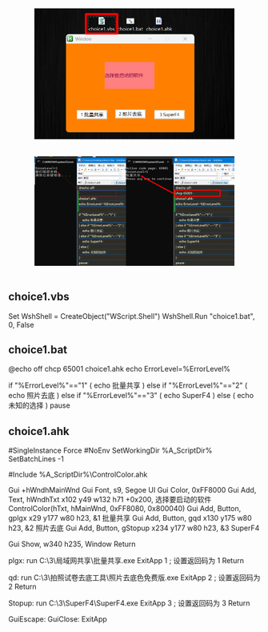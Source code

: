 <p align='center'><img src="https://raw.githubusercontent.com/zcr07/img/refs/heads/main/images/L11.13_13_27_06.png" style='width:400px;'><br><br>

<p align='center'><img src="https://raw.githubusercontent.com/zcr07/img/refs/heads/main/images/L11.13_13_40_07.png" style='width:400px;'><br><br>

## choice1.vbs

Set WshShell = CreateObject("WScript.Shell")
WshShell.Run "choice1.bat", 0, False

## choice1.bat

@echo off
chcp 65001
choice1.ahk
echo ErrorLevel=%ErrorLevel%

if "%ErrorLevel%"=="1" (
    echo 批量共享
) else if "%ErrorLevel%"=="2" (
    echo 照片去底
) else if "%ErrorLevel%"=="3" (
    echo SuperF4
) else (
    echo 未知的选择
)
pause

## choice1.ahk

#SingleInstance Force
#NoEnv
SetWorkingDir %A_ScriptDir%
SetBatchLines -1

#Include %A_ScriptDir%\ControlColor.ahk

Gui +hWndhMainWnd
Gui Font, s9, Segoe UI
Gui Color, 0xFF8000
Gui Add, Text, hWndhTxt x102 y49 w132 h71 +0x200, 选择要启动的软件
ControlColor(hTxt, hMainWnd, 0xFF8080, 0x800040)
Gui Add, Button, gplgx x29 y177 w80 h23, &1 批量共享
Gui Add, Button, gqd x130 y175 w80 h23, &2 照片去底
Gui Add, Button, gStopup x234 y177 w80 h23, &3 SuperF4

Gui Show, w340 h235, Window
Return

plgx:
run C:\3\局域网共享\批量共享.exe
ExitApp 1  ; 设置返回码为 1
Return

qd:
run C:\3\拍照试卷去底工具\照片去底色免费版.exe
ExitApp 2  ; 设置返回码为 2
Return

Stopup:
run C:\3\SuperF4\SuperF4.exe
ExitApp 3  ; 设置返回码为 3
Return

GuiEscape:
GuiClose:
    ExitApp

